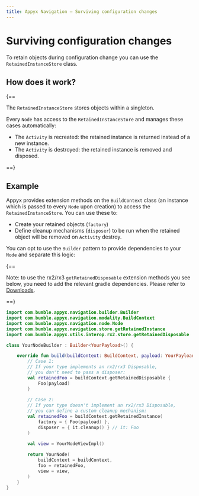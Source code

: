 ```yaml
---
title: Appyx Navigation – Surviving configuration changes
---
```


# Surviving configuration changes

To retain objects during configuration change you can use the `RetainedInstanceStore` class.

## How does it work?

{==

The `RetainedInstanceStore` stores objects within a singleton.

Every `Node` has access to the `RetainedInstanceStore` and manages these cases automatically:

- The `Activity` is recreated: the retained instance is returned instead of a new instance.
- The `Activity` is destroyed: the retained instance is removed and disposed.

==}

## Example

Appyx provides extension methods on the `BuildContext` class (an instance which is passed to every `Node` upon creation) to access the `RetainedInstanceStore`. You can use these to:

- Create your retained objects (`factory`)
- Define cleanup mechanisms (`disposer`) to be run when the retained object will be removed on `Activity` destroy.

You can opt to use the `Builder` pattern to provide dependencies to your `Node` and separate this logic:

{==

Note: to use the rx2/rx3 `getRetainedDisposable` extension methods you see below, you need to add the relevant gradle dependencies. Please refer to [Downloads](../../releases/downloads.md).

==}

```kotlin
import com.bumble.appyx.navigation.builder.Builder
import com.bumble.appyx.navigation.modality.BuildContext
import com.bumble.appyx.navigation.node.Node
import com.bumble.appyx.navigation.store.getRetainedInstance
import com.bumble.appyx.utils.interop.rx2.store.getRetainedDisposable

class YourNodeBuilder : Builder<YourPayload>() {

    override fun build(buildContext: BuildContext, payload: YourPayload): Node {
        // Case 1:
        // If your type implements an rx2/rx3 Disposable,
        // you don't need to pass a disposer:
        val retainedFoo = buildContext.getRetainedDisposable {
            Foo(payload)
        }
        
        // Case 2:
        // If your type doesn't implement an rx2/rx3 Disposable,
        // you can define a custom cleanup mechanism:
        val retainedFoo = buildContext.getRetainedInstance(
            factory = { Foo(payload) },
            disposer = { it.cleanup() } // it: Foo
        )
        
        val view = YourNodeViewImpl()

        return YourNode(
            buildContext = buildContext,
            foo = retainedFoo, 
            view = view,
        )
    }
}
```
